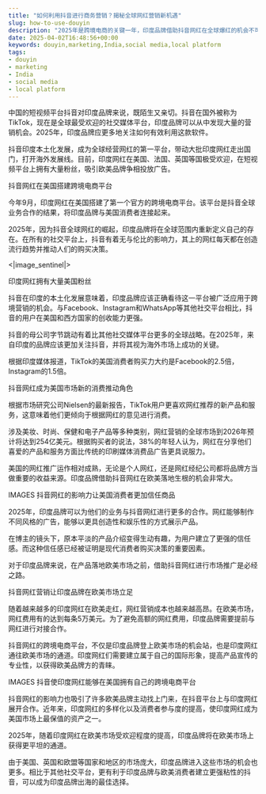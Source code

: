 ```yaml
---
title: "如何利用抖音进行商务营销？揭秘全球网红营销新机遇"
slug: how-to-use-douyin
description: "2025年是跨境电商的关键一年，印度品牌借助抖音网红在全球爆红的机会不可错过。"
date: 2025-04-02T16:48:56+00:00
keywords: douyin,marketing,India,social media,local platform
tags:
- douyin
- marketing
- India
- social media
- local platform
---
```


中国的短视频平台抖音对印度品牌来说，既陌生又亲切。抖音在国外被称为TikTok，现在是全球最受欢迎的社交媒体平台，印度品牌可以从中发现大量的营销机会。2025年，印度品牌应更多地关注如何有效利用这款软件。

抖音印度本土化发展，成为全球经营网红的第一平台，带动大批印度网红走出国门，打开海外发展线。目前，印度网红在美国、法国、英国等国极受欢迎，在短视频平台上拥有大量粉丝，吸引欧美品牌争相投放广告。




抖音网红在美国搭建跨境电商平台


今年9月，印度网红在美国搭建了第一个官方的跨境电商平台。该平台是抖音全球业务合作的结果，将印度品牌与美国消费者连接起来。

2025年，因为抖音全球网红的崛起，印度品牌将在全球范围内重新定义自己的存在。在所有的社交平台上，抖音有着无与伦比的影响力，其上的网红每天都在创造流行趋势并推动人们的购买决策。

<|image_sentinel|>


印度网红拥有大量美国粉丝


抖音在印度的本土化发展意味着，印度品牌应该正确看待这一平台被广泛应用于跨境营销的机会。与Facebook、Instagram和WhatsApp等其他社交平台相比，抖音的用户在美国和西方国家的创收能力更强。

抖音的母公司字节跳动有着比其他社交媒体平台更多的全球战略。在2025年，来自印度的品牌应该更加关注抖音，并将其视为海外市场上成功的关键。

根据印度媒体报道，TikTok的美国消费者购买力大约是Facebook的2.5倍，Instagram的1.5倍。

抖音网红成为美国市场新的消费推动角色


根据市场研究公司Nielsen的最新报告，TikTok用户更喜欢网红推荐的新产品和服务，这意味着他们更倾向于根据网红的意见进行消费。

涉及美妆、时尚、保健和电子产品等多种类别，网红营销的全球市场到2026年预计将达到254亿美元。根据购买者的说法，38%的年轻人认为，网红在分享他们喜爱的产品和服务方面比传统的印刷媒体消费品广告更具说服力。

美国的网红推广运作相对成熟，无论是个人网红，还是网红经纪公司都将品牌方当做重要的收益来源。印度品牌借助抖音网红在欧美落地生根的机会非常大。

IMAGES
抖音网红的影响力让美国消费者更加信任商品


2025年，印度品牌可以为他们的业务与抖音网红进行更多的合作。网红能够制作不同风格的广告，能够以更具创造性和娱乐性的方式展示产品。

在博主的镜头下，原本平淡的产品介绍变得生动有趣，为用户建立了更强的信任感。而这种信任感已经被证明是现代消费者购买决策的重要因素。

对于印度品牌来说，在产品落地欧美市场之前，借助抖音网红进行市场推广是必经之路。

抖音网红营销让印度品牌在欧美市场立足


随着越来越多的印度网红在欧美走红，网红营销成本也越来越高昂。在欧美市场，网红费用有的达到每条5万美元。为了避免高额的网红费用，印度品牌需要提前与网红进行对接合作。

抖音网红的跨境电商平台，不仅是印度品牌登上欧美市场的机会站，也是印度网红通往欧美市场的通道。印度网红们需要建立属于自己的国际形象，提高产品宣传的专业性，以获得欧美品牌方的青睐。

IMAGES
抖音使印度网红能够在美国拥有自己的跨境电商平台


抖音网红的影响力也吸引了许多欧美品牌主动找上门来，在抖音平台上与印度网红展开合作。近年来，印度网红的多样化以及消费者参与度的提高，使印度网红成为美国市场上最保值的资产之一。

2025年，随着印度网红在欧美市场受欢迎程度的提高，印度品牌将在欧美市场上获得更平坦的通道。

由于美国、英国和欧盟等国家和地区的市场庞大，印度品牌进入这些市场的机会也更多。相比于其他社交平台，更有利于印度品牌与欧美消费者建立更强粘性的抖音，可以成为印度品牌出海的最佳选择。